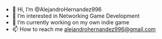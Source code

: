 - 👋 Hi, I’m @AlejandroHernandez996
- 👀 I’m interested in Networking Game Development
- 🌱 I’m currently working on my own indie game
- 📫 How to reach me alejandrohernandez996@gmail.com

<!---
AlejandroHernandez996/AlejandroHernandez996 is a ✨ special ✨ repository because its `README.md` (this file) appears on your GitHub profile.
You can click the Preview link to take a look at your changes.
--->
